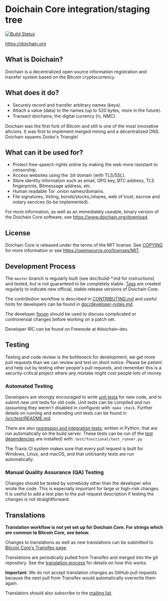 Doichain Core integration/staging tree
=====================================

[![Build Status](https://travis-ci.org/doichain/doichain-core.svg?branch=master)](https://travis-ci.org/doichain/doichain-core)

https://doichain.org

What is Doichain? 
----------------

Doichain is a decentralized open source information registration and transfer system based on the Bitcoin cryptocurrency.

What does it do?
----------------

* Securely record and transfer arbitrary names (keys).
* Attach a value (data) to the names (up to 520 bytes, more in the future).
* Transact doichains, the digital currency (ℕ, NMC).

Doichain was the first fork of Bitcoin and still is one of the most innovative altcoins. It was first to implement merged mining and a decentralized DNS. Doichain squares Zooko's Triangle!

What can it be used for?
----------------

* Protect free-speech rights online by making the web more resistant to censorship.
* Access websites using the .bit domain (with TLS/SSL).
* Store identity information such as email, GPG key, BTC address, TLS fingerprints, Bitmessage address, etc.
* Human readable Tor .onion names/domains.
* File signatures, Voting, bonds/stocks,/shares, web of trust, escrow and notary services (to be implemented).

For more information, as well as an immediately useable, binary version of
the Doichain Core software, see https://www.doichain.org/download.

License
-------

Doichain Core is released under the terms of the MIT license. See [COPYING](COPYING) for more
information or see https://opensource.org/licenses/MIT.

Development Process
-------------------

The `master` branch is regularly built (see doc/build-*.md for instructions) and tested, but is not guaranteed to be
completely stable. [Tags](https://github.com/doichain/doichain-core/tags) are created
regularly to indicate new official, stable release versions of Doichain Core.

The contribution workflow is described in [CONTRIBUTING.md](CONTRIBUTING.md)
and useful hints for developers can be found in [doc/developer-notes.md](doc/developer-notes.md).

The developer [forum](https://forum.doichain.info/viewforum.php?f=4)
should be used to discuss complicated or controversial changes before working
on a patch set.

Developer IRC can be found on Freenode at #doichain-dev.

Testing
-------

Testing and code review is the bottleneck for development; we get more pull
requests than we can review and test on short notice. Please be patient and help out by testing
other people's pull requests, and remember this is a security-critical project where any mistake might cost people
lots of money.

### Automated Testing

Developers are strongly encouraged to write [unit tests](src/test/README.md) for new code, and to
submit new unit tests for old code. Unit tests can be compiled and run
(assuming they weren't disabled in configure) with: `make check`. Further details on running
and extending unit tests can be found in [/src/test/README.md](/src/test/README.md).

There are also [regression and integration tests](/test), written
in Python, that are run automatically on the build server.
These tests can be run (if the [test dependencies](/test) are installed) with: `test/functional/test_runner.py`

The Travis CI system makes sure that every pull request is built for Windows, Linux, and macOS, and that unit/sanity tests are run automatically.

### Manual Quality Assurance (QA) Testing

Changes should be tested by somebody other than the developer who wrote the
code. This is especially important for large or high-risk changes. It is useful
to add a test plan to the pull request description if testing the changes is
not straightforward.

Translations
------------

**Translation workflow is not yet set up for Doichain Core.  For strings which are common to Bitcoin Core, see below.**

Changes to translations as well as new translations can be submitted to
[Bitcoin Core's Transifex page](https://www.transifex.com/bitcoin/bitcoin/).

Translations are periodically pulled from Transifex and merged into the git repository. See the
[translation process](doc/translation_process.md) for details on how this works.

**Important**: We do not accept translation changes as GitHub pull requests because the next
pull from Transifex would automatically overwrite them again.

Translators should also subscribe to the [mailing list](https://groups.google.com/forum/#!forum/bitcoin-translators).
